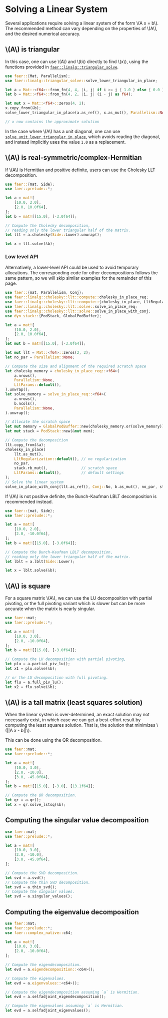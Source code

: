 # Solving a Linear System

Several applications require solving a linear system of the form \\(A x = b\\).
The recommended method can vary depending on the properties of \\(A\\), and the
desired numerical accuracy.

## \\(A\\) is triangular
In this case, one can use \\(A\\) and \\(b\\) directly to find \\(x\\), using the functions
provided in [`faer::linalg::triangular_solve`](https://docs.rs/faer/latest/faer/linalg/triangular_solve/index.html).

```rust
use faer::{Mat, Parallelism};
use faer::linalg::triangular_solve::solve_lower_triangular_in_place;

let a = Mat::<f64>::from_fn(4, 4, |i, j| if i >= j { 1.0 } else { 0.0 });
let b = Mat::<f64>::from_fn(4, 2, |i, j| (i - j) as f64);

let mut x = Mat::<f64>::zeros(4, 2);
x.copy_from(&b);
solve_lower_triangular_in_place(a.as_ref(), x.as_mut(), Parallelism::None);

// x now contains the approximate solution
```

In the case where \\(A\\) has a unit diagonal, one can use
[`solve_unit_lower_triangular_in_place`](https://docs.rs/faer/latest/faer/linalg/triangular_solve/fn.solve_unit_lower_triangular_in_place.html), which avoids reading the diagonal, and
instead implicitly uses the value `1.0` as a replacement.

## \\(A\\) is real-symmetric/complex-Hermitian
If \\(A\\) is Hermitian and positive definite, users can use the Cholesky LLT
decomposition.

```rust
use faer::{mat, Side};
use faer::prelude::*;

let a = mat![
    [10.0, 2.0],
    [2.0, 10.0f64],
];
let b = mat![[15.0], [-3.0f64]];

// Compute the Cholesky decomposition,
// reading only the lower triangular half of the matrix.
let llt = a.cholesky(Side::Lower).unwrap();

let x = llt.solve(&b);
```

### Low level API

Alternatively, a lower-level API could be used to avoid temporary allocations.
The corresponding code for other decompositions follows the same pattern, so we
will skip similar examples for the remainder of this page.

```rust
use faer::{mat, Parallelism, Conj};
use faer::linalg::cholesky::llt::compute::cholesky_in_place_req;
use faer::linalg::cholesky::llt::compute::{cholesky_in_place, LltRegularization, LltParams};
use faer::linalg::cholesky::llt::solve::solve_in_place_req;
use faer::linalg::cholesky::llt::solve::solve_in_place_with_conj;
use dyn_stack::{PodStack, GlobalPodBuffer};

let a = mat![
    [10.0, 2.0],
    [2.0, 10.0f64],
];
let mut b = mat![[15.0], [-3.0f64]];

let mut llt = Mat::<f64>::zeros(2, 2);
let no_par = Parallelism::None;

// Compute the size and alignment of the required scratch space
let cholesky_memory = cholesky_in_place_req::<f64>(
    a.nrows(),
    Parallelism::None,
    LltParams::default(),
).unwrap();
let solve_memory = solve_in_place_req::<f64>(
    a.nrows(),
    b.ncols(),
    Parallelism::None,
).unwrap();

// Allocate the scratch space
let mut memory = GlobalPodBuffer::new(cholesky_memory.or(solve_memory));
let mut stack = PodStack::new(&mut mem);

// Compute the decomposition
llt.copy_from(&a);
cholesky_in_place(
    llt.as_mut(),
    LltRegularization::default(), // no regularization
    no_par,
    stack.rb_mut(),               // scratch space
    LltParams::default(),         // default settings
);
// Solve the linear system
solve_in_place_with_conj(llt.as_ref(), Conj::No, b.as_mut(), no_par, stack);
```

If \\(A\\) is not positive definite, the Bunch-Kaufman LBLT decomposition is recommended instead.
```rust
use faer::{mat, Side};
use faer::prelude::*;

let a = mat![
    [10.0, 2.0],
    [2.0, -10.0f64],
];
let b = mat![[15.0], [-3.0f64]];

// Compute the Bunch-Kaufman LBLT decomposition,
// reading only the lower triangular half of the matrix.
let lblt = a.lblt(Side::Lower);

let x = lblt.solve(&b);
```

## \\(A\\) is square
For a square matrix \\(A\\), we can use the LU decomposition with partial pivoting,
or the full pivoting variant which is slower but can be more accurate when the
matrix is nearly singular.

```rust
use faer::mat;
use faer::prelude::*;

let a = mat![
    [10.0, 3.0],
    [2.0, -10.0f64],
];
let b = mat![[15.0], [-3.0f64]];

// Compute the LU decomposition with partial pivoting,
let plu = a.partial_piv_lu();
let x1 = plu.solve(&b);

// or the LU decomposition with full pivoting.
let flu = a.full_piv_lu();
let x2 = flu.solve(&b);
```

## \\(A\\) is a tall matrix (least squares solution)
When the linear system is over-determined, an exact solution may not
necessarily exist, in which case we can get a best-effort result by computing
the least squares solution.
That is, the solution that minimizes \\(||A x - b||\\).

This can be done using the QR decomposition.

```rust
use faer::mat;
use faer::prelude::*;

let a = mat![
    [10.0, 3.0],
    [2.0, -10.0],
    [3.0, -45.0f64],
];
let b = mat![[15.0], [-3.0], [13.1f64]];

// Compute the QR decomposition.
let qr = a.qr();
let x = qr.solve_lstsq(&b);
```

## Computing the singular value decomposition
```rust
use faer::mat;
use faer::prelude::*;

let a = mat![
    [10.0, 3.0],
    [2.0, -10.0],
    [3.0, -45.0f64],
];

// Compute the SVD decomposition.
let svd = a.svd();
// Compute the thin SVD decomposition.
let svd = a.thin_svd();
// Compute the singular values.
let svd = a.singular_values();
```

## Computing the eigenvalue decomposition
```rust
use faer::mat;
use faer::prelude::*;
use faer::complex_native::c64;

let a = mat![
    [10.0, 3.0],
    [2.0, -10.0f64],
];

// Compute the eigendecomposition.
let evd = a.eigendecomposition::<c64>();

// Compute the eigenvalues.
let evd = a.eigenvalues::<c64>();

// Compute the eigendecomposition assuming `a` is Hermitian.
let evd = a.selfadjoint_eigendecomposition();

// Compute the eigenvalues assuming `a` is Hermitian.
let evd = a.selfadjoint_eigenvalues();
```

